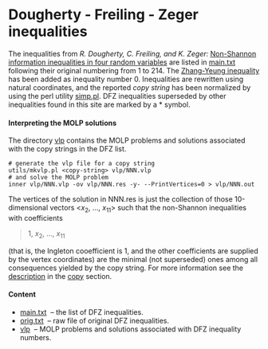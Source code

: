 Dougherty - Freiling - Zeger inequalities
=================

The inequalities from *R. Dougherty, C. 
Freiling, and K.  Zeger:* [Non-Shannon information inequalities in four
random variables](http://arxiv.org/pdf/1104.3602v1) are
listed in [main.txt](main.txt) following their original numbering from 1 to 214. 
The [Zhang-Yeung inequality](http://www.cs.cornell.edu/courses/cs783/2007fa/papers/ZYnonShannon.pdf)
has been added as inequality number 0. Inequalities are rewritten using natural
coordinates, and the reported *copy string* has been normalized by using the
perl utility [simp.pl](../utils/simp.pl).
DFZ inequalities superseded by other inequalities found in this site are 
marked by a * symbol.

#### Interpreting the MOLP solutions

The directory [vlp](vlp) contains the MOLP problems and solutions associated
with the copy strings in the DFZ list.

    # generate the vlp file for a copy string
    utils/mkvlp.pl <copy-string> vlp/NNN.vlp
    # and solve the MOLP problem
    inner vlp/NNN.vlp -ov vlp/NNN.res -y- --PrintVertices=0 > vlp/NNN.out

The vertices of the solution in NNN.res is just the collection of those 
10-dimensional vectors &lt;*x*<sub>2</sub>, ..., *x*<sub>11</sub>&gt; such
that the non-Shannon inequalities with coefficients

>  1, *x*<sub>2</sub>, ..., *x*<sub>11</sub>

(that is, the Ingleton cooefficient is 1, and the other coefficients are
supplied by the vertex coordinates) are the minimal (not superseded) ones
among all consequences yielded by the copy string. For more information 
see the [description](../copy/DESCRIPTION.md) in the [copy](../copy) section.

#### Content

* [main.txt](main.txt) &nbsp;&ndash; the list of DFZ inequalities.
* [orig.txt](orig.txt) &nbsp;&ndash; raw file of original DFZ inequalities.
* [vlp](vlp) &nbsp;&ndash; MOLP problems and solutions associated with DFZ
  inequality numbers.


